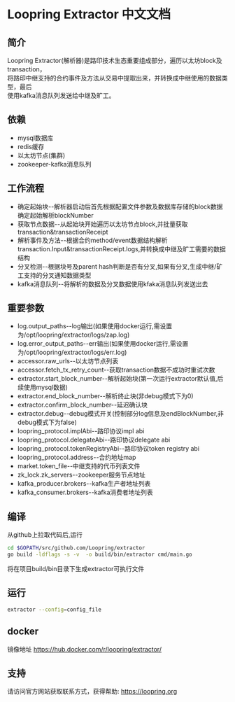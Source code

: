 # Loopring Extractor 中文文档

## 简介
Loopring Extractor(解析器)是路印技术生态重要组成部分，遍历以太坊block及transaction，<br>
将路印中继支持的合约事件及方法从交易中提取出来，并转换成中继使用的数据类型，最后<br>
使用kafka消息队列发送给中继及旷工。

## 依赖
* mysql数据库
* redis缓存
* 以太坊节点(集群)
* zookeeper-kafka消息队列

## 工作流程

* 确定起始块--解析器启动后首先根据配置文件参数及数据库存储的block数据确定起始解析blockNumber
* 获取节点数据--从起始块开始遍历以太坊节点block,并批量获取transaction&transactionReceipt
* 解析事件及方法--根据合约method/event数据结构解析transaction.Input&transactionReceipt.logs,并转换成中继及旷工需要的数据结构
* 分叉检测--根据块号及parent hash判断是否有分叉,如果有分叉,生成中继/矿工支持的分叉通知数据类型
* kafka消息队列--将解析的数据及分叉数据使用kfaka消息队列发送出去

## 重要参数
* log.output_paths--log输出(如果使用docker运行,需设置为/opt/loopring/extractor/logs/zap.log)
* log.error_output_paths--err输出(如果使用docker运行,需设置为/opt/loopring/extractor/logs/err.log)
* accessor.raw_urls--以太坊节点列表
* accessor.fetch_tx_retry_count--获取transaction数据不成功时重试次数
* extractor.start_block_number--解析起始块(第一次运行extractor默认值,后续使用mysql数据)
* extractor.end_block_number--解析终止块(非debug模式下为0)
* extractor.confirm_block_number--延迟确认块
* extractor.debug--debug模式开关(控制部分log信息及endBlockNumber,非debug模式下为false)
* loopring_protocol.implAbi--路印协议impl abi
* loopring_protocol.delegateAbi--路印协议delegate abi
* loopring_protocol.tokenRegistryAbi--路印协议token registry abi
* loopring_protocol.address--合约地址map
* market.token_file--中继支持的代币列表文件
* zk_lock.zk_servers--zookeeper服务节点地址
* kafka_producer.brokers--kafka生产者地址列表
* kafka_consumer.brokers--kafka消费者地址列表

## 编译
从github上拉取代码后,运行
```bash
cd $GOPATH/src/github.com/Loopring/extractor
go build -ldflags -s -v  -o build/bin/extractor cmd/main.go
```
将在项目build/bin目录下生成extractor可执行文件

## 运行
```bash
extractor --config=config_file
```

## docker
镜像地址 https://hub.docker.com/r/loopring/extractor/

## 支持
请访问官方网站获取联系方式，获得帮助: https://loopring.org